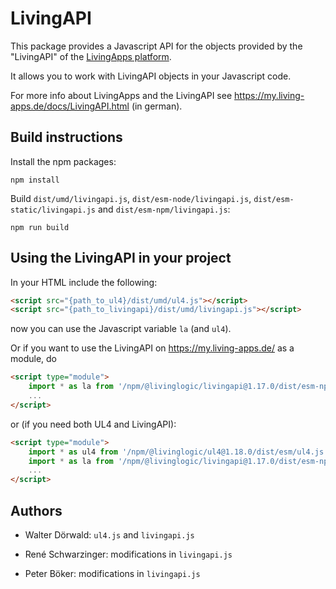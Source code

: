 # LivingAPI

This package provides a Javascript API for the objects provided by the
"LivingAPI" of the [LivingApps platform](https://www.living-apps.de/).

It allows you to work with LivingAPI objects in your Javascript code.

For more info about LivingApps and the LivingAPI see
https://my.living-apps.de/docs/LivingAPI.html (in german).


## Build instructions

Install the npm packages:

```
npm install
```

Build `dist/umd/livingapi.js`, `dist/esm-node/livingapi.js`,
`dist/esm-static/livingapi.js` and `dist/esm-npm/livingapi.js`:

```
npm run build
```


## Using the LivingAPI in your project

In your HTML include the following:

```html
<script src="{path_to_ul4}/dist/umd/ul4.js"></script>
<script src="{path_to_livingapi}/dist/umd/livingapi.js"></script>
```

now you can use the Javascript variable `la` (and `ul4`).

Or if you want to use the LivingAPI on https://my.living-apps.de/ as a module,
do

```html
<script type="module">
	import * as la from '/npm/@livinglogic/livingapi@1.17.0/dist/esm-npm/livingapi.js';
	...
</script>
```

or (if you need both UL4 and LivingAPI):

```html
<script type="module">
	import * as ul4 from '/npm/@livinglogic/ul4@1.18.0/dist/esm/ul4.js';
	import * as la from '/npm/@livinglogic/livingapi@1.17.0/dist/esm-npm/livingapi.js';
	...
</script>
```

## Authors

- Walter Dörwald: `ul4.js` and `livingapi.js`

- René Schwarzinger: modifications in `livingapi.js`

- Peter Böker: modifications in `livingapi.js`
